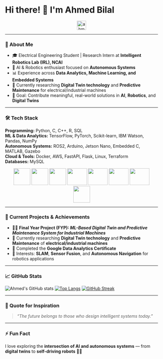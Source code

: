 # Hi there! 👋 I'm Ahmed Bilal

<p align="center">
  <a href="https://www.linkedin.com/in/ahmedbilal9">
    <img align="center" src="https://cdn.jsdelivr.net/npm/simple-icons@3.0.1/icons/linkedin.svg" alt="ahmedbilal9" height="30" width="30" />
  </a>
</p>

---

### 🚀 About Me
- 🎓 Electrical Engineering Student | Research Intern at **Intelligent Robotics Lab (IRL), NCAI**
- 🤖 AI & Robotics enthusiast focused on **Autonomous Systems**
- 📊 Experience across **Data Analytics, Machine Learning, and Embedded Systems**
- 🔭 Currently researching **Digital Twin technology** and **Predictive Maintenance** for electrical/industrial machines
- 🎯 Goal: Contribute meaningful, real-world solutions in **AI**, **Robotics**, and **Digital Twins**

---

### 🛠️ Tech Stack

**Programming:** Python, C, C++, R, SQL  
**ML & Data Analytics:** TensorFlow, PyTorch, Scikit-learn, IBM Watson, Pandas, NumPy  
**Autonomous Systems:** ROS2, Arduino, Jetson Nano, Embedded C, MATLAB, Gazebo  
**Cloud & Tools:** Docker, AWS, FastAPI, Flask, Linux, Terraform  
**Databases:** MySQL  

<p align="center">
  <img src="https://www.vectorlogo.zone/logos/python/python-icon.svg" width="55" height="55"/>
  <img src="https://www.vectorlogo.zone/logos/cplusplus/cplusplus-icon.svg" width="55" height="55"/>
  <img src="https://www.vectorlogo.zone/logos/ros/ros-icon.svg" width="55" height="55"/>
  <img src="https://www.vectorlogo.zone/logos/docker/docker-official.svg" width="65" height="55"/>
  <img src="https://www.vectorlogo.zone/logos/amazon_aws/amazon_aws-icon.svg" width="65" height="55"/>
  <img src="https://www.vectorlogo.zone/logos/opencv/opencv-icon.svg" width="65" height="55"/>
  <img src="https://www.vectorlogo.zone/logos/nvidia/nvidia-icon.svg" width="65" height="55"/>
  <img src="https://www.vectorlogo.zone/logos/mysql/mysql-icon.svg" width="55" height="55"/>
</p>

---

### 📌 Current Projects & Achievements
- 🧑‍🔬 **Final Year Project (FYP): _ML-Based Digital Twin and Predictive Maintenance System for Industrial Machines_**
- 🔬 Currently researching **Digital Twin technology** and **Predictive Maintenance** of **electrical/industrial machines**
- 📜 Completed the **Google Data Analytics Certificate**
- 🤝 Interests: **SLAM**, **Sensor Fusion**, and **Autonomous Navigation** for robotics applications

---

### 📈 GitHub Stats

![Ahmed's GitHub stats](https://github-readme-stats.vercel.app/api?username=ahmedbilal9&show_icons=true&theme=tokyonight&count_private=true)
[![Top Langs](https://github-readme-stats.vercel.app/api/top-langs/?username=ahmedbilal9&layout=compact&theme=tokyonight)](https://github.com/anuraghazra/github-readme-stats)
[![GitHub Streak](https://github-readme-streak-stats.herokuapp.com/?user=ahmedbilal9&theme=tokyonight)](https://git.io/streak-stats)

---

### 🤖 Quote for Inspiration
> *“The future belongs to those who design intelligent systems today.”*

---

### ⚡ Fun Fact
I love exploring the **intersection of AI and autonomous systems** — from **digital twins** to **self-driving robots** 🚗🤖
